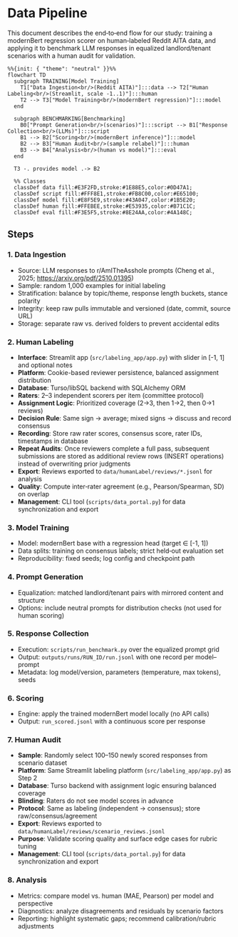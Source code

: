# Data Pipeline

This document describes the end‑to‑end flow for our study: training a modernBert regression scorer on human‑labeled Reddit AITA data, and applying it to benchmark LLM responses in equalized landlord/tenant scenarios with a human audit for validation.

```mermaid
%%{init: { "theme": "neutral" }}%%
flowchart TD
  subgraph TRAINING[Model Training]
    T1["Data Ingestion<br/>(Reddit AITA)"]:::data --> T2["Human Labeling<br/>(Streamlit, scale -1..1)"]:::human
    T2 --> T3["Model Training<br/>(modernBert regression)"]:::model
  end

  subgraph BENCHMARKING[Benchmarking]
    B0["Prompt Generation<br/>(scenarios)"]:::script --> B1["Response Collection<br/>(LLMs)"]:::script
    B1 --> B2["Scoring<br/>(modernBert inference)"]:::model
    B2 --> B3["Human Audit<br/>(sample relabel)"]:::human
    B3 --> B4["Analysis<br/>(human vs model)"]:::eval
  end

  T3 -. provides model .-> B2

  %% Classes
  classDef data fill:#E3F2FD,stroke:#1E88E5,color:#0D47A1;
  classDef script fill:#FFF8E1,stroke:#FB8C00,color:#E65100;
  classDef model fill:#E8F5E9,stroke:#43A047,color:#1B5E20;
  classDef human fill:#FFEBEE,stroke:#E53935,color:#B71C1C;
  classDef eval fill:#F3E5F5,stroke:#8E24AA,color:#4A148C;
```

## Steps

### 1. Data Ingestion

- Source: LLM responses to r/AmITheAsshole prompts (Cheng et al., 2025; https://arxiv.org/pdf/2510.01395)
- Sample: random 1,000 examples for initial labeling
- Stratification: balance by topic/theme, response length buckets, stance polarity
- Integrity: keep raw pulls immutable and versioned (date, commit, source URL)
- Storage: separate raw vs. derived folders to prevent accidental edits

### 2. Human Labeling

- **Interface**: Streamlit app (`src/labeling_app/app.py`) with slider in [-1, 1] and optional notes
- **Platform**: Cookie-based reviewer persistence, balanced assignment distribution
- **Database**: Turso/libSQL backend with SQLAlchemy ORM
- **Raters**: 2–3 independent scorers per item (committee protocol)
- **Assignment Logic**: Prioritized coverage (2→3, then 1→2, then 0→1 reviews)
- **Decision Rule**: Same sign → average; mixed signs → discuss and record consensus
- **Recording**: Store raw rater scores, consensus score, rater IDs, timestamps in database
- **Repeat Audits**: Once reviewers complete a full pass, subsequent submissions are stored as
  additional review rows (INSERT operations) instead of overwriting prior judgments
- **Export**: Reviews exported to `data/humanLabel/reviews/*.jsonl` for analysis
- **Quality**: Compute inter‑rater agreement (e.g., Pearson/Spearman, SD) on overlap
- **Management**: CLI tool (`scripts/data_portal.py`) for data synchronization and export

### 3. Model Training

- Model: modernBert base with a regression head (target ∈ [-1, 1])
- Data splits: training on consensus labels; strict held‑out evaluation set
- Reproducibility: fixed seeds; log config and checkpoint path

### 4. Prompt Generation

- Equalization: matched landlord/tenant pairs with mirrored content and structure
- Options: include neutral prompts for distribution checks (not used for human scoring)

### 5. Response Collection

- Execution: `scripts/run_benchmark.py` over the equalized prompt grid
- Output: `outputs/runs/RUN_ID/run.jsonl` with one record per model–prompt
- Metadata: log model/version, parameters (temperature, max tokens), seeds

### 6. Scoring

- Engine: apply the trained modernBert model locally (no API calls)
- Output: `run_scored.jsonl` with a continuous score per response

### 7. Human Audit

- **Sample**: Randomly select 100–150 newly scored responses from scenario dataset
- **Platform**: Same Streamlit labeling platform (`src/labeling_app/app.py`) as Step 2
- **Database**: Turso backend with assignment logic ensuring balanced coverage
- **Blinding**: Raters do not see model scores in advance
- **Protocol**: Same as labeling (independent → consensus); store raw/consensus/agreement
- **Export**: Reviews exported to `data/humanLabel/reviews/scenario_reviews.jsonl`
- **Purpose**: Validate scoring quality and surface edge cases for rubric tuning
- **Management**: CLI tool (`scripts/data_portal.py`) for data synchronization and export

### 8. Analysis

- Metrics: compare model vs. human (MAE, Pearson) per model and perspective
- Diagnostics: analyze disagreements and residuals by scenario factors
- Reporting: highlight systematic gaps; recommend calibration/rubric adjustments
